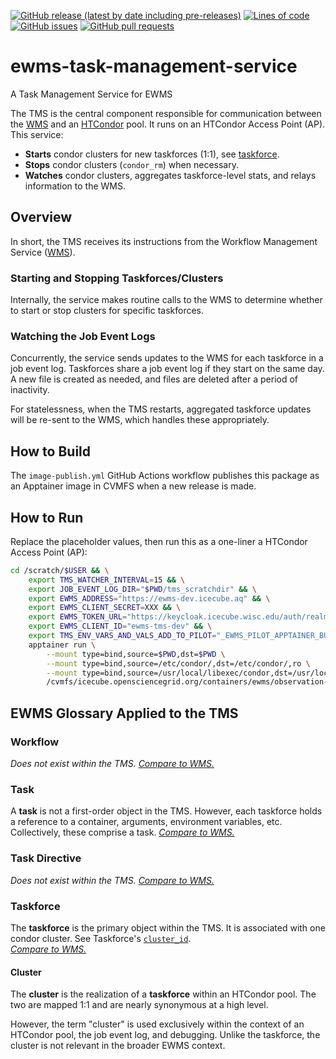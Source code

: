 <!--- Top of README Badges (automated) --->
[![GitHub release (latest by date including pre-releases)](https://img.shields.io/github/v/release/Observation-Management-Service/ewms-task-management-service?include_prereleases)](https://github.com/Observation-Management-Service/ewms-task-management-service/) [![Lines of code](https://img.shields.io/tokei/lines/github/Observation-Management-Service/ewms-task-management-service)](https://github.com/Observation-Management-Service/ewms-task-management-service/) [![GitHub issues](https://img.shields.io/github/issues/Observation-Management-Service/ewms-task-management-service)](https://github.com/Observation-Management-Service/ewms-task-management-service/issues?q=is%3Aissue+sort%3Aupdated-desc+is%3Aopen) [![GitHub pull requests](https://img.shields.io/github/issues-pr/Observation-Management-Service/ewms-task-management-service)](https://github.com/Observation-Management-Service/ewms-task-management-service/pulls?q=is%3Apr+sort%3Aupdated-desc+is%3Aopen)
<!--- End of README Badges (automated) --->

# ewms-task-management-service

A Task Management Service for EWMS

The TMS is the central component responsible for communication between the [WMS](https://github.com/Observation-Management-Service/ewms-workflow-management-service) and an [HTCondor](https://htcondor.org/) pool. It runs on an HTCondor Access Point (AP). This service:

- **Starts** condor clusters for new taskforces (1:1), see [taskforce](#taskforce).
- **Stops** condor clusters (`condor_rm`) when necessary.
- **Watches** condor clusters, aggregates taskforce-level stats, and relays information to the WMS.

## Overview

In short, the TMS receives its instructions from the Workflow Management Service ([WMS](https://github.com/Observation-Management-Service/ewms-workflow-management-service)).

### Starting and Stopping Taskforces/Clusters

Internally, the service makes routine calls to the WMS to determine whether to start or stop clusters for specific taskforces.

### Watching the Job Event Logs

Concurrently, the service sends updates to the WMS for each taskforce in a job event log. Taskforces share a job event log if they start on the same day. A new file is created as needed, and files are deleted after a period of inactivity.

For statelessness, when the TMS restarts, aggregated taskforce updates will be re-sent to the WMS, which handles these appropriately.

## How to Build

The `image-publish.yml` GitHub Actions workflow publishes this package as an Apptainer image in CVMFS when a new release is made.

## How to Run

Replace the placeholder values, then run this as a one-liner a HTCondor Access Point (AP):

```bash
cd /scratch/$USER && \
    export TMS_WATCHER_INTERVAL=15 && \
    export JOB_EVENT_LOG_DIR="$PWD/tms_scratchdir" && \
    export EWMS_ADDRESS="https://ewms-dev.icecube.aq" && \
    export EWMS_CLIENT_SECRET=XXX && \
    export EWMS_TOKEN_URL="https://keycloak.icecube.wisc.edu/auth/realms/IceCube" && \
    export EWMS_CLIENT_ID="ewms-tms-dev" && \
    export TMS_ENV_VARS_AND_VALS_ADD_TO_PILOT="_EWMS_PILOT_APPTAINER_BUILD_WORKDIR=/srv/var_tmp/" && \
    apptainer run \
        --mount type=bind,source=$PWD,dst=$PWD \
        --mount type=bind,source=/etc/condor/,dst=/etc/condor/,ro \
        --mount type=bind,source=/usr/local/libexec/condor,dst=/usr/local/libexec/condor,ro \
        /cvmfs/icecube.opensciencegrid.org/containers/ewms/observation-management-service/ewms-task-management-service\:A.B.C
```

## EWMS Glossary Applied to the TMS

### Workflow

_Does not exist within the TMS._ _[Compare to WMS.](https://github.com/Observation-Management-Service/ewms-workflow-management-service#workflow)_

### Task

A **task** is not a first-order object in the TMS. However, each taskforce holds a reference to a container, arguments, environment variables, etc. Collectively, these comprise a task. _[Compare to WMS.](https://github.com/Observation-Management-Service/ewms-workflow-management-service#task)_

### Task Directive

_Does not exist within the TMS._ _[Compare to WMS.](https://github.com/Observation-Management-Service/ewms-workflow-management-service#task-directive)_

### Taskforce

The **taskforce** is the primary object within the TMS. It is associated with one condor cluster. See Taskforce's [`cluster_id`](https://github.com/Observation-Management-Service/ewms-workflow-management-service/blob/main/Docs/Models/TaskforceObject.md).  
_[Compare to WMS.](https://github.com/Observation-Management-Service/ewms-workflow-management-service#taskforce)_

#### Cluster

The **cluster** is the realization of a **taskforce** within an HTCondor pool. The two are mapped 1:1 and are nearly synonymous at a high level.

However, the term "cluster" is used exclusively within the context of an HTCondor pool, the job event log, and debugging. Unlike the taskforce, the cluster is not relevant in the broader EWMS context.
